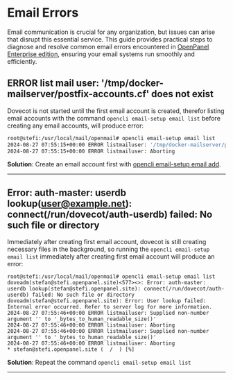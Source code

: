 # Email Errors

Email communication is crucial for any organization, but issues can arise that disrupt this essential service. This guide provides practical steps to diagnose and resolve common email errors encountered in [OpenPanel Enterprise edition](/product/openpanel-premium-control-panel/), ensuring your email systems run smoothly and efficiently.

## ERROR list mail user: '/tmp/docker-mailserver/postfix-accounts.cf' does not exist

Dovecot is not started until the first email account is created, therefor listing email accounts with the command `opencli email-setup email list` before creating any email accounts, will produce error:
```bash
root@stefi:/usr/local/mail/openmail# opencli email-setup email list
2024-08-27 07:55:15+00:00 ERROR listmailuser: '/tmp/docker-mailserver/postfix-accounts.cf' does not exist
2024-08-27 07:55:15+00:00 ERROR listmailuser: Aborting
```

**Solution**: Create an email account first with [opencli email-setup email add](https://dev.openpanel.com/cli/email.html#Create-email).

----


## Error: auth-master: userdb lookup(user@example.net): connect(/run/dovecot/auth-userdb) failed: No such file or directory

Immediately after creating first email account, dovecot is still creating necessary files in the background, so running the `opencli email-setup email list`  immediately after creating first email account will produce an error:

```
root@stefi:/usr/local/mail/openmail# opencli email-setup email list
doveadm(stefan@stefi.openpanel.site)<577><>: Error: auth-master: userdb lookup(stefan@stefi.openpanel.site): connect(/run/dovecot/auth-userdb) failed: No such file or directory
doveadm(stefan@stefi.openpanel.site): Error: User lookup failed: Internal error occurred. Refer to server log for more information.
2024-08-27 07:55:46+00:00 ERROR listmailuser: Supplied non-number argument '' to '_bytes_to_human_readable_size()'
2024-08-27 07:55:46+00:00 ERROR listmailuser: Aborting
2024-08-27 07:55:46+00:00 ERROR listmailuser: Supplied non-number argument '' to '_bytes_to_human_readable_size()'
2024-08-27 07:55:46+00:00 ERROR listmailuser: Aborting
* stefan@stefi.openpanel.site (  /  ) [%]
```

**Solution**: Repeat the command `opencli email-setup email list`

----
